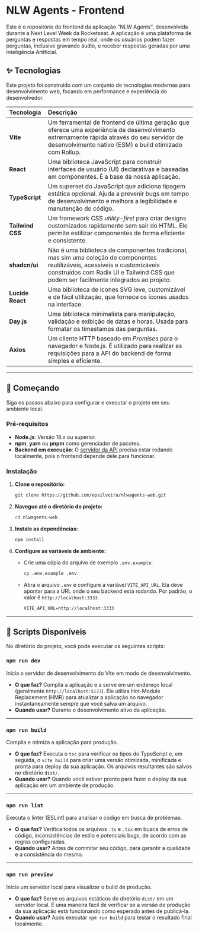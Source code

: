 # NLW Agents - Frontend

Este é o repositório do frontend da aplicação "NLW Agents", desenvolvida durante a Next Level Week da Rocketseat. A aplicação é uma plataforma de perguntas e respostas em tempo real, onde os usuários podem fazer perguntas, inclusive gravando áudio, e receber respostas geradas por uma Inteligência Artificial.

## ✨ Tecnologias

Este projeto foi construído com um conjunto de tecnologias modernas para desenvolvimento web, focando em performance e experiência do desenvolvedor.

| Tecnologia | Descrição |
| :--- | :--- |
| **Vite** | Um ferramental de frontend de última geração que oferece uma experiência de desenvolvimento extremamente rápida através do seu servidor de desenvolvimento nativo (ESM) e build otimizado com Rollup. |
| **React** | Uma biblioteca JavaScript para construir interfaces de usuário (UI) declarativas e baseadas em componentes. É a base da nossa aplicação. |
| **TypeScript** | Um superset do JavaScript que adiciona tipagem estática opcional. Ajuda a prevenir bugs em tempo de desenvolvimento e melhora a legibilidade e manutenção do código. |
| **Tailwind CSS** | Um framework CSS *utility-first* para criar designs customizados rapidamente sem sair do HTML. Ele permite estilizar componentes de forma eficiente e consistente. |
| **shadcn/ui** | Não é uma biblioteca de componentes tradicional, mas sim uma coleção de componentes reutilizáveis, acessíveis e customizáveis construídos com Radix UI e Tailwind CSS que podem ser facilmente integrados ao projeto. |
| **Lucide React** | Uma biblioteca de ícones SVG leve, customizável e de fácil utilização, que fornece os ícones usados na interface. |
| **Day.js** | Uma biblioteca minimalista para manipulação, validação e exibição de datas e horas. Usada para formatar os timestamps das perguntas. |
| **Axios** | Um cliente HTTP baseado em *Promises* para o navegador e Node.js. É utilizado para realizar as requisições para a API do backend de forma simples e eficiente. |

---

## 🚀 Começando

Siga os passos abaixo para configurar e executar o projeto em seu ambiente local.

### Pré-requisitos

- **Node.js**: Versão 18.x ou superior.
- **npm**, **yarn** ou **pnpm** como gerenciador de pacotes.
- **Backend em execução**: O [servidor da API](https://github.com/epsilveira/nlwagents-server) precisa estar rodando localmente, pois o frontend depende dele para funcionar.

### Instalação

1. **Clone o repositório:**
   ```bash
   git clone https://github.com/epsilveira/nlwagents-web.git
   ```

2. **Navegue até o diretório do projeto:**
   ```bash
   cd nlwagents-web
   ```

3. **Instale as dependências:**
   ```bash
   npm install
   ```

4. **Configure as variáveis de ambiente:**
   - Crie uma cópia do arquivo de exemplo `.env.example`:
     ```bash
     cp .env.example .env
     ```
   - Abra o arquivo `.env` e configure a variável `VITE_API_URL`. Ela deve apontar para a URL onde o seu backend está rodando. Por padrão, o valor é `http://localhost:3333`.
     ```env
     VITE_API_URL=http://localhost:3333
     ```

---

## 📜 Scripts Disponíveis

No diretório do projeto, você pode executar os seguintes scripts:

### `npm run dev`

Inicia o servidor de desenvolvimento do Vite em modo de desenvolvimento.

- **O que faz?** Compila a aplicação e a serve em um endereço local (geralmente `http://localhost:5173`). Ele utiliza Hot-Module Replacement (HMR) para atualizar a aplicação no navegador instantaneamente sempre que você salva um arquivo.
- **Quando usar?** Durante o desenvolvimento ativo da aplicação.

---

### `npm run build`

Compila e otimiza a aplicação para produção.

- **O que faz?** Executa o `tsc` para verificar os tipos do TypeScript e, em seguida, o `vite build` para criar uma versão otimizada, minificada e pronta para deploy da sua aplicação. Os arquivos resultantes são salvos no diretório `dist/`.
- **Quando usar?** Quando você estiver pronto para fazer o deploy da sua aplicação em um ambiente de produção.

---

### `npm run lint`

Executa o linter (ESLint) para analisar o código em busca de problemas.

- **O que faz?** Verifica todos os arquivos `.ts` e `.tsx` em busca de erros de código, inconsistências de estilo e potenciais bugs, de acordo com as regras configuradas.
- **Quando usar?** Antes de commitar seu código, para garantir a qualidade e a consistência do mesmo.

---

### `npm run preview`

Inicia um servidor local para visualizar o build de produção.

- **O que faz?** Serve os arquivos estáticos do diretório `dist/` em um servidor local. É uma maneira fácil de verificar se a versão de produção da sua aplicação está funcionando como esperado antes de publicá-la.
- **Quando usar?** Após executar `npm run build` para testar o resultado final localmente.
